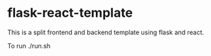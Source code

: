 # flask-react-template

This is a split frontend and backend template using flask and react.

To run ./run.sh
